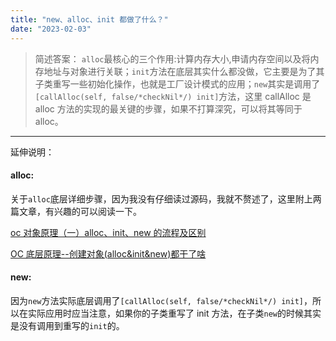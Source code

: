 ```yaml
---
title: "new、alloc、init 都做了什么？"
date: "2023-02-03"
---
```


> 简述答案： `alloc`最核心的三个作用:计算内存大小,申请内存空间以及将内存地址与对象进行关联；`init`方法在底层其实什么都没做，它主要是为了其子类重写一些初始化操作，也就是工厂设计模式的应用；`new`其实是调用了`[callAlloc(self, false/*checkNil*/) init]`方法，这里 callAlloc 是 alloc 方法的实现的最关键的步骤，如果不打算深究，可以将其等同于 alloc。

---

延伸说明：

#### alloc:

关于`alloc`底层详细步骤，因为我没有仔细读过源码，我就不赘述了，这里附上两篇文章，有兴趣的可以阅读一下。

[oc 对象原理（一）alloc、init、new 的流程及区别](https://www.jianshu.com/p/bea36337918c)

[OC 底层原理--创建对象(alloc&init&new)都干了啥](https://www.jianshu.com/p/297cd5092c15)

#### new:

因为`new`方法实际底层调用了`[callAlloc(self, false/*checkNil*/) init]`，所以在实际应用时应当注意，如果你的子类重写了 init 方法，在子类`new`的时候其实是没有调用到重写的`init`的。
